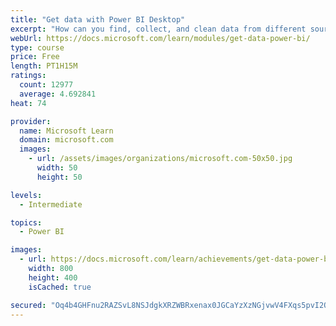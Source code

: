 ```yaml
---
title: "Get data with Power BI Desktop"
excerpt: "How can you find, collect, and clean data from different sources? Power BI is a tool for making sense of your data. You will learn tricks to make data-gathering easier."
webUrl: https://docs.microsoft.com/learn/modules/get-data-power-bi/
type: course
price: Free
length: PT1H15M
ratings:
  count: 12977
  average: 4.692841
heat: 74

provider:
  name: Microsoft Learn
  domain: microsoft.com
  images:
    - url: /assets/images/organizations/microsoft.com-50x50.jpg
      width: 50
      height: 50

levels:
  - Intermediate

topics:
  - Power BI

images:
  - url: https://docs.microsoft.com/learn/achievements/get-data-power-bi-desktop-social.png
    width: 800
    height: 400
    isCached: true

secured: "Oq4b4GHFnu2RAZSvL8NSJdgkXRZWBRxenax0JGCaYzXzNGjvwV4FXqs5pvI2QgXv/dml6H1E5pv7Oub1xRBL2Zc5nPF4o5FsNNPZERQ/w8RyWgNnVfrop5cg+G8XY4aT5c64zSIOCvngo5nYTD9EEkkUI2lNPb7+mwLhoK4cOJ5flXp/URBzBiLTQyW7h7lib7xSInVVEBZ9U+BmjkzgXThGr2llJGHMk2zHOnC59QHvMOfrtiPc/R/MFaktIk85AgO76T1erqCGDaw+Fx/c/M3Ce3oz6yHVNpnvg1rNtSkW4ZTEToMo1x+UtVwAZvefgX1LgT/qHcwfKHPx8JbH9XV82iEP8cZbFi0C0dhrxRXaGdr0Kx+HSlAj3wVss6XAj2E8uHXy9fclczFWfBt67NWhsldEXjVW9L3/Zr4u61X0dgwKBRjBCSqzh227JtdE;dlScUW+DxwD9l/gWALhr5Q=="
---
```


